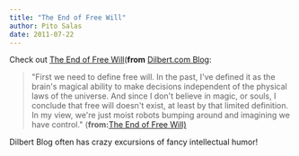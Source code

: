 ```yaml
---
title: "The End of Free Will"
author: Pito Salas
date: 2011-07-22
---
```




Check out [The End of Free
Will](<http://dilbert.com/blog/entry/the_end_of_free_will/>)(**from**
[Dilbert.com Blog](<http://dilbert.com/blog/entry.feed/>):

> "First we need to define free will. In the past, I've defined it as the
> brain's magical ability to make decisions independent of the physical laws
> of the universe. And since I don't believe in magic, or souls, I conclude
> that free will doesn't exist, at least by that limited definition. In my
> view, we're just moist robots bumping around and imagining we have control."
> (**from:**[The End of Free Will)
> ](<http://dilbert.com/blog/entry/the_end_of_free_will/>)

Dilbert Blog often has crazy excursions of fancy intellectual humor!


